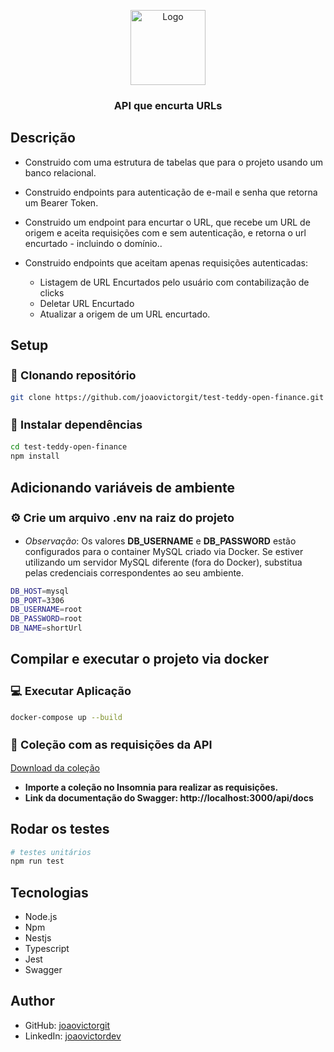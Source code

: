 <p align="center">
  <a href="#" target="blank"><img src="https://teddydigital.io/wp-content/uploads/2025/05/logo-branco.png" width="120" alt="Logo" /></a>
</p>

[circleci-image]: https://img.shields.io/circleci/build/github/nestjs/nest/master?token=abc123def456
[circleci-url]: https://circleci.com/gh/nestjs/nest

  <h3 align="center"><strong>API que encurta URLs</strong></h3>
    

## Descrição

-  Construido com uma estrutura de tabelas que para o projeto usando um banco relacional.

- Construido endpoints para autenticação de e-mail e senha que retorna um Bearer Token.

- Construido um endpoint para encurtar o URL, que recebe um URL de origem e aceita requisições com e sem autenticação, e retorna o url encurtado - incluindo o domínio..

- Construido endpoints que aceitam apenas requisições autenticadas:
  - Listagem de URL Encurtados pelo usuário com contabilização de clicks
  - Deletar URL Encurtado
  - Atualizar a origem de um URL encurtado.



## Setup

<h3 style="font-size: 18px;">🧬 Clonando repositório</h3>

```bash
git clone https://github.com/joaovictorgit/test-teddy-open-finance.git
```

<h3 style="font-size: 18px;">📂 Instalar dependências</h3>

```bash
cd test-teddy-open-finance
npm install
```

## Adicionando variáveis de ambiente

<h3 style="font-size: 18px">⚙ Crie um arquivo <strong>.env</strong> na raiz do projeto</h3>

- *Observação*: Os valores **DB_USERNAME** e **DB_PASSWORD** estão configurados para o container MySQL criado via Docker. Se estiver utilizando um servidor MySQL diferente (fora do Docker), substitua pelas credenciais correspondentes ao seu ambiente.

```bash
DB_HOST=mysql
DB_PORT=3306
DB_USERNAME=root
DB_PASSWORD=root
DB_NAME=shortUrl
```

## Compilar e executar o projeto via docker

<h3 style="font-size: 18px;">💻 Executar Aplicação</h3>

```bash
docker-compose up --build
```

<h3 style="font-size: 18px;">📂 Coleção com as requisições da API</h3>

[Download da coleção](./assets/OpenDevFinance)

- **Importe a coleção no Insomnia para realizar as requisições.**
- **Link da documentação do Swagger: http://localhost:3000/api/docs**

## Rodar os testes

```bash
# testes unitários
npm run test
```

## Tecnologias
- Node.js
- Npm
- Nestjs
- Typescript
- Jest
- Swagger

## Author

- GitHub: [joaovictorgit](https://github.com/joaovictorgit)
- LinkedIn: [joaovictordev](https://www.linkedin.com/in/joaovictordev/)